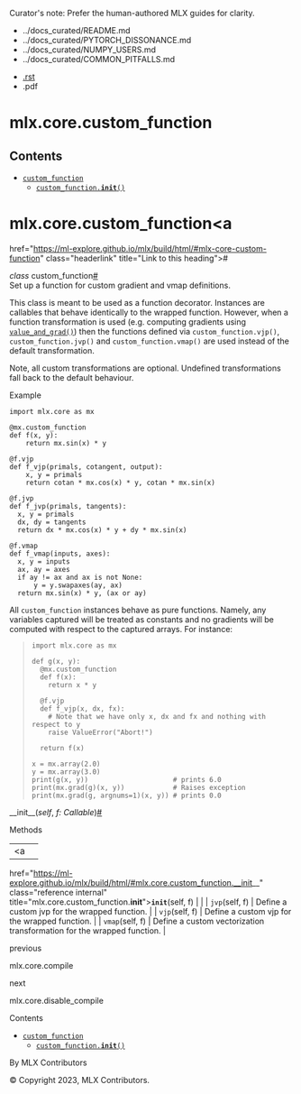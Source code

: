 Curator's note: Prefer the human-authored MLX guides for clarity.
- ../docs_curated/README.md
- ../docs_curated/PYTORCH_DISSONANCE.md
- ../docs_curated/NUMPY_USERS.md
- ../docs_curated/COMMON_PITFALLS.md


<div id="main-content" class="bd-main" role="main">

<div class="sbt-scroll-pixel-helper">

</div>

<div class="bd-content">

<div class="bd-article-container">

<div class="bd-header-article d-print-none">

<div class="header-article-items header-article__inner">

<div class="header-article-items__start">

<div class="header-article-item">

<span class="fa-solid fa-bars"></span>

</div>

</div>

<div class="header-article-items__end">

<div class="header-article-item">

<div class="article-header-buttons">

<a href="https://github.com/ml-explore/mlx"
class="btn btn-sm btn-source-repository-button"
data-bs-placement="bottom" data-bs-toggle="tooltip" target="_blank"
title="Source repository"><span class="btn__icon-container"> <em></em>
</span></a>

<div class="dropdown dropdown-download-buttons">

- <a
  href="https://ml-explore.github.io/mlx/build/html/_sources/python/_autosummary/mlx.core.custom_function.rst"
  class="btn btn-sm btn-download-source-button dropdown-item"
  data-bs-placement="left" data-bs-toggle="tooltip" target="_blank"
  title="Download source file"><span class="btn__icon-container">
  <em></em> </span> <span class="btn__text-container">.rst</span></a>
- <span class="btn__icon-container"> </span>
  <span class="btn__text-container">.pdf</span>

</div>

<span class="btn__icon-container"> </span>

<span class="fa-solid fa-list"></span>

</div>

</div>

</div>

</div>

</div>

<div id="jb-print-docs-body" class="onlyprint">

# mlx.core.custom_function

<div id="print-main-content">

<div id="jb-print-toc">

<div>

## Contents

</div>

- <a
  href="https://ml-explore.github.io/mlx/build/html/#mlx.core.custom_function"
  class="reference internal nav-link"><span class="pre"><code
  class="docutils literal notranslate">custom_function</code></span></a>
  - <a
    href="https://ml-explore.github.io/mlx/build/html/#mlx.core.custom_function.__init__"
    class="reference internal nav-link"><span class="pre"><code
    class="docutils literal notranslate">custom_function.__init__()</code></span></a>

</div>

</div>

</div>

<div id="searchbox">

</div>

<div id="mlx-core-custom-function" class="section">

# mlx.core.custom_function<a
href="https://ml-explore.github.io/mlx/build/html/#mlx-core-custom-function"
class="headerlink" title="Link to this heading">#</a>

*<span class="pre">class</span><span class="w"> </span>*<span class="sig-name descname"><span class="pre">custom_function</span></span><a
href="https://ml-explore.github.io/mlx/build/html/#mlx.core.custom_function"
class="headerlink" title="Link to this definition">#</a>  
Set up a function for custom gradient and vmap definitions.

This class is meant to be used as a function decorator. Instances are
callables that behave identically to the wrapped function. However, when
a function transformation is used (e.g. computing gradients using <a
href="https://ml-explore.github.io/mlx/build/html/python/_autosummary/mlx.core.value_and_grad.html#mlx.core.value_and_grad"
class="reference internal" title="mlx.core.value_and_grad"><span
class="pre"><code
class="sourceCode python">value_and_grad()</code></span></a>) then the
functions defined via <span class="pre">`custom_function.vjp()`</span>,
<span class="pre">`custom_function.jvp()`</span> and
<span class="pre">`custom_function.vmap()`</span> are used instead of
the default transformation.

Note, all custom transformations are optional. Undefined transformations
fall back to the default behaviour.

Example

<div class="highlight-python notranslate">

<div class="highlight">

    import mlx.core as mx

    @mx.custom_function
    def f(x, y):
        return mx.sin(x) * y

    @f.vjp
    def f_vjp(primals, cotangent, output):
        x, y = primals
        return cotan * mx.cos(x) * y, cotan * mx.sin(x)

    @f.jvp
    def f_jvp(primals, tangents):
      x, y = primals
      dx, dy = tangents
      return dx * mx.cos(x) * y + dy * mx.sin(x)

    @f.vmap
    def f_vmap(inputs, axes):
      x, y = inputs
      ax, ay = axes
      if ay != ax and ax is not None:
          y = y.swapaxes(ay, ax)
      return mx.sin(x) * y, (ax or ay)

</div>

</div>

All <span class="pre">`custom_function`</span> instances behave as pure
functions. Namely, any variables captured will be treated as constants
and no gradients will be computed with respect to the captured arrays.
For instance:

> <div>
>
> <div class="highlight-python notranslate">
>
> <div class="highlight">
>
>     import mlx.core as mx
>
>     def g(x, y):
>       @mx.custom_function
>       def f(x):
>         return x * y
>
>       @f.vjp
>       def f_vjp(x, dx, fx):
>         # Note that we have only x, dx and fx and nothing with respect to y
>         raise ValueError("Abort!")
>
>       return f(x)
>
>     x = mx.array(2.0)
>     y = mx.array(3.0)
>     print(g(x, y))                     # prints 6.0
>     print(mx.grad(g)(x, y))            # Raises exception
>     print(mx.grad(g, argnums=1)(x, y)) # prints 0.0
>
> </div>
>
> </div>
>
> </div>

<span class="sig-name descname"><span class="pre">\_\_init\_\_</span></span><span class="sig-paren">(</span>*<span class="n"><span class="pre">self</span></span>*, *<span class="n"><span class="pre">f</span></span><span class="p"><span class="pre">:</span></span><span class="w"> </span><span class="n"><span class="pre">Callable</span></span>*<span class="sig-paren">)</span><a
href="https://ml-explore.github.io/mlx/build/html/#mlx.core.custom_function.__init__"
class="headerlink" title="Link to this definition">#</a>  

Methods

<div class="pst-scrollable-table-container">

|  |  |
|----|----|
| <a
href="https://ml-explore.github.io/mlx/build/html/#mlx.core.custom_function.__init__"
class="reference internal"
title="mlx.core.custom_function.__init__"><span class="pre"><code
class="sourceCode python"><span class="fu">__init__</span></code></span></a>(self, f) |  |
| <span class="pre">`jvp`</span>(self, f) | Define a custom jvp for the wrapped function. |
| <span class="pre">`vjp`</span>(self, f) | Define a custom vjp for the wrapped function. |
| <span class="pre">`vmap`</span>(self, f) | Define a custom vectorization transformation for the wrapped function. |

</div>

</div>

<div class="prev-next-area">

<a
href="https://ml-explore.github.io/mlx/build/html/python/_autosummary/mlx.core.compile.html"
class="left-prev" title="previous page"><em></em></a>

<div class="prev-next-info">

previous

mlx.core.compile

</div>

<a
href="https://ml-explore.github.io/mlx/build/html/python/_autosummary/mlx.core.disable_compile.html"
class="right-next" title="next page"></a>

<div class="prev-next-info">

next

mlx.core.disable_compile

</div>

</div>

</div>

<div class="bd-sidebar-secondary bd-toc">

<div class="sidebar-secondary-items sidebar-secondary__inner">

<div class="sidebar-secondary-item">

<div class="page-toc tocsection onthispage">

Contents

</div>

- <a
  href="https://ml-explore.github.io/mlx/build/html/#mlx.core.custom_function"
  class="reference internal nav-link"><span class="pre"><code
  class="docutils literal notranslate">custom_function</code></span></a>
  - <a
    href="https://ml-explore.github.io/mlx/build/html/#mlx.core.custom_function.__init__"
    class="reference internal nav-link"><span class="pre"><code
    class="docutils literal notranslate">custom_function.__init__()</code></span></a>

</div>

</div>

</div>

</div>

<div class="bd-footer-content__inner container">

<div class="footer-item">

By MLX Contributors

</div>

<div class="footer-item">

© Copyright 2023, MLX Contributors.  

</div>

<div class="footer-item">

</div>

<div class="footer-item">

</div>

</div>

</div>

